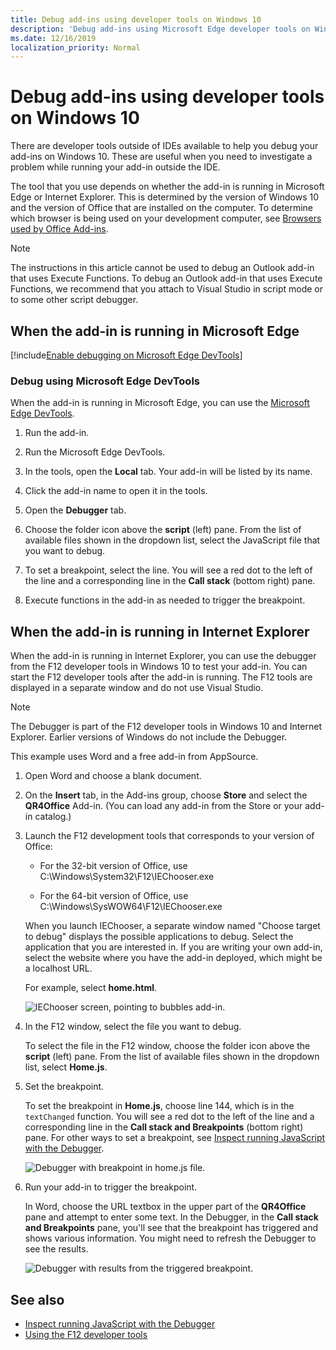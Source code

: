 ```yaml
---
title: Debug add-ins using developer tools on Windows 10
description: 'Debug add-ins using Microsoft Edge developer tools on Windows 10'
ms.date: 12/16/2019
localization_priority: Normal
---
```


# Debug add-ins using developer tools on Windows 10

There are developer tools outside of IDEs available to help you debug your add-ins on Windows 10. These are useful when you need to investigate a problem while running your add-in outside the IDE.

The tool that you use depends on whether the add-in is running in Microsoft Edge or Internet Explorer. This is determined by the version of Windows 10 and the version of Office that are installed on the computer. To determine which browser is being used on your development computer, see [Browsers used by Office Add-ins](../concepts/browsers-used-by-office-web-add-ins.md).

> [!NOTE]
> The instructions in this article cannot be used to debug an Outlook add-in that uses Execute Functions. To debug an Outlook add-in that uses Execute Functions, we recommend that you attach to Visual Studio in script mode or to some other script debugger.

## When the add-in is running in Microsoft Edge

[!include[Enable debugging on Microsoft Edge DevTools](../includes/enable-debugging-on-edge-devtools.md)]

### Debug using Microsoft Edge DevTools

When the add-in is running in Microsoft Edge, you can use the [Microsoft Edge DevTools](https://www.microsoft.com/p/microsoft-edge-devtools-preview/9mzbfrmz0mnj?activetab=pivot%3Aoverviewtab).

1. Run the add-in.

2. Run the Microsoft Edge DevTools.

3. In the tools, open the **Local** tab. Your add-in will be listed by its name.

4. Click the add-in name to open it in the tools.

5. Open the **Debugger** tab. 

6. Choose the folder icon above the **script** (left) pane. From the list of available files shown in the dropdown list, select the JavaScript file that you want to debug.

7. To set a breakpoint, select the line. You will see a red dot to the left of the line and a corresponding line in the **Call stack** (bottom right) pane.

8. Execute functions in the add-in as needed to trigger the breakpoint.

## When the add-in is running in Internet Explorer

When the add-in is running in Internet Explorer, you can use the debugger from the F12 developer tools in Windows 10 to test your add-in. You can start the F12 developer tools after the add-in is running. The F12 tools are displayed in a separate window and do not use Visual Studio.

> [!NOTE]
> The Debugger is part of the F12 developer tools in Windows 10 and Internet Explorer. Earlier versions of Windows do not include the Debugger. 

This example uses Word and a free add-in from AppSource.

1. Open Word and choose a blank document. 
    
2. On the **Insert** tab, in the Add-ins group, choose **Store** and select the **QR4Office** Add-in. (You can load any add-in from the Store or your add-in catalog.)
    
3. Launch the F12 development tools that corresponds to your version of Office:
    
   - For the 32-bit version of Office, use C:\Windows\System32\F12\IEChooser.exe
    
   - For the 64-bit version of Office, use C:\Windows\SysWOW64\F12\IEChooser.exe
    
   When you launch IEChooser, a separate window named "Choose target to debug" displays the possible applications to debug. Select the application that you are interested in. If you are writing your own add-in, select the website where you have the add-in deployed, which might be a localhost URL. 
    
   For example, select **home.html**. 
    
   ![IEChooser screen, pointing to bubbles add-in.](../images/choose-target-to-debug.png)

4. In the F12 window, select the file you want to debug.
    
   To select the file in the F12 window, choose the folder icon above the **script** (left) pane. From the list of available files shown in the dropdown list, select **Home.js**.
    
5. Set the breakpoint.
    
   To set the breakpoint in **Home.js**, choose line 144, which is in the  `textChanged` function. You will see a red dot to the left of the line and a corresponding line in the **Call stack and Breakpoints** (bottom right) pane. For other ways to set a breakpoint, see [Inspect running JavaScript with the Debugger](/previous-versions/windows/internet-explorer/ie-developer/samples/dn255007(v=vs.85)). 
    
   ![Debugger with breakpoint in home.js file.](../images/debugger-home-js-02.png)

6. Run your add-in to trigger the breakpoint.
    
   In Word, choose the URL textbox in the upper part of the **QR4Office** pane and attempt to enter some text. In the Debugger, in the **Call stack and Breakpoints** pane, you'll see that the breakpoint has triggered and shows various information. You might need to refresh the Debugger to see the results.
    
   ![Debugger with results from the triggered breakpoint.](../images/debugger-home-js-01.png)


## See also

- [Inspect running JavaScript with the Debugger](/previous-versions/windows/internet-explorer/ie-developer/samples/dn255007(v=vs.85))
- [Using the F12 developer tools](/previous-versions/windows/internet-explorer/ie-developer/samples/bg182326(v=vs.85))
